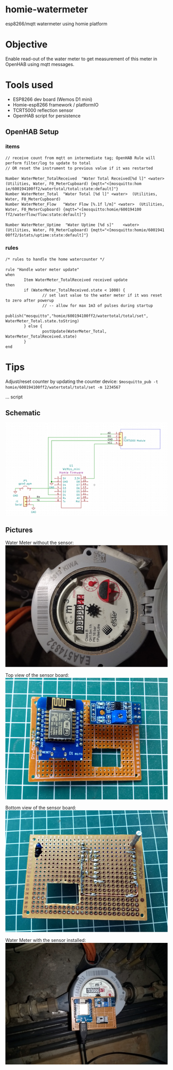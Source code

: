 # homie-watermeter
esp8266/mqtt watermeter using homie platform

# Objective

Enable read-out of the water meter to get measurement of this meter in OpenHAB using mqtt messages.

# Tools used
- ESP8266 dev board (Wemos D1 mini)
- Homie-esp8266 framework / platformIO
- TCRT5000 reflection sensor
- OpenHAB script for persistence



## OpenHAB Setup

### items
```xtend
// receive count from mqtt on intermediate tag; OpenHAB Rule will perform filter/log to update to total
// OR reset the instrument to previous value if it was restarted

Number WaterMeter_TotalReceived  "Water Total Received[%d l]" <water> (Utilities, Water, F0_MeterCupboard) {mqtt="<[mosquitto:hom
ie/600194100ff2/watertotal/total:state:default]"}
Number WaterMeter_Total  "Water Total [%d l]" <water>  (Utilities, Water, F0_MeterCupboard)
Number WaterMeter_Flow   "Water Flow [%.1f l/m]" <water>  (Utilities, Water, F0_MeterCupboard) {mqtt="<[mosquitto:homie/600194100
ff2/waterflow/flow:state:default]"}

Number WaterMeter_Uptime  "Water Uptime [%d s]"    <water>  (Utilities, Water, F0_MeterCupboard) {mqtt="<[mosquitto:homie/6001941
00ff2/$stats/uptime:state:default]"}
```

### rules
```xtend
/* rules to handle the home watercounter */

rule "Handle water meter update"
when
        Item WaterMeter_TotalReceived received update
then
        if (WaterMeter_TotalReceived.state < 1000) {
                // set last value to the water meter if it was reset to zero after powerup
                // -- allow for max 1m3 of pulses during startup
                publish("mosquitto","homie/600194100ff2/watertotal/total/set", WaterMeter_Total.state.toString)
        } else {
                postUpdate(WaterMeter_Total, WaterMeter_TotalReceived.state)
        }
end
```

# Tips

Adjust/reset counter by updating the counter device:
 `$mosquitto_pub -t homie/600194100ff2/watertotal/total/set -m 1234567`



... script



## Schematic

![Schematic](https://github.com/fvdpol/homie-watermeter/blob/master/images/schematic.PNG?raw=true)




## Pictures

Water Meter without the sensor:
![Water Meter](https://github.com/fvdpol/homie-watermeter/blob/master/images/meter_plain.jpg?raw=true)


Top view of the sensor board:
![Board top side](https://github.com/fvdpol/homie-watermeter/blob/master/images/board_top.jpg?raw=true)


Bottom view of the sensor board:
![Board back side](https://github.com/fvdpol/homie-watermeter/blob/master/images/board_back.jpg?raw=true)


Water Meter with the sensor installed:
![Water Meter with sensor](https://github.com/fvdpol/homie-watermeter/blob/master/images/meter_with_sensor.jpg?raw=true)
